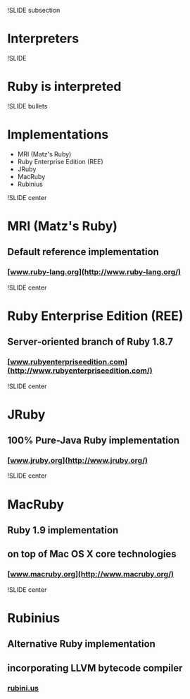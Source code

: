 !SLIDE subsection
# Interpreters


!SLIDE
# Ruby is interpreted


!SLIDE bullets
# Implementations

* MRI (Matz's Ruby)
* Ruby Enterprise Edition (REE)
* JRuby
* MacRuby
* Rubinius


!SLIDE center
# MRI (Matz's Ruby)

## Default reference implementation

### [www.ruby-lang.org](http://www.ruby-lang.org/)


!SLIDE center
# Ruby Enterprise Edition (REE)

## Server-oriented branch of Ruby 1.8.7

### [www.rubyenterpriseedition.com](http://www.rubyenterpriseedition.com/)


!SLIDE center
# JRuby

## 100% Pure-Java Ruby implementation

### [www.jruby.org](http://www.jruby.org/)


!SLIDE center
# MacRuby

## Ruby 1.9 implementation
## on top of Mac OS X core technologies 

### [www.macruby.org](http://www.macruby.org/)


!SLIDE center
# Rubinius

## Alternative Ruby implementation
## incorporating LLVM bytecode compiler

### [rubini.us](http://rubini.us/)

